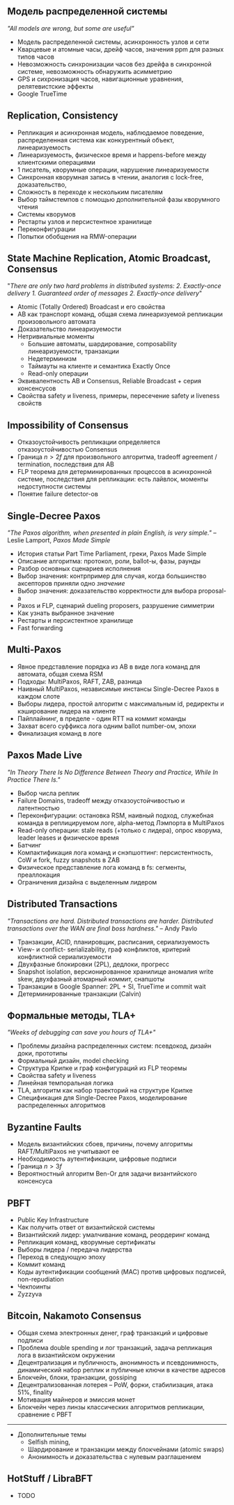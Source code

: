 ## Модель распределенной системы

_\"All models are wrong, but some are useful\"_

- Модель распределенной системы, асинхронность узлов и сети
- Кварцевые и атомные часы, дрейф часов, значения ppm для разных типов часов
- Невозможность синхронизации часов без дрейфа в синхронной системе, невозможность обнаружить асимметрию
- GPS и сихронизация часов, навигационные уравнения, релятевистские эффекты
- Google TrueTime

## Replication, Consistency

- Репликация и асинхронная модель, наблюдаемое поведение, распределенная система как конкурентный объект, линеаризуемость
- Линеаризуемость, физическое время и happens-before между клиентскими операциями
- 1 писатель, кворумные операции, нарушение линеаризуемости
- Синхронная кворумная запись в чтении, аналогия с lock-free, доказательство, 
- Сложность в переходе к нескольким писателям
- Выбор таймстемпов с помощью дополнительной фазы кворумного чтения
- Системы кворумов
- Рестарты узлов и персистентное хранилище
- Переконфигурации
- Попытки обобщения на RMW-операции

## State Machine Replication, Atomic Broadcast, Consensus

\"_There are only two hard problems in distributed systems:  2. Exactly-once delivery 1. Guaranteed order of messages 2. Exactly-once delivery_\"

- Atomic (Totally Ordered) Broadcast и его свойства
- AB как транспорт команд, общая схема линеаризуемой репликации произовольного автомата
- Доказательство линеаризуемости
- Нетривиальные моменты
  * Большие автоматы, шардирование, composability линеаризуемости, транзакции
  * Недетерминизм 
  * Таймауты на клиенте и семантика Exactly Once
  * Read-only операции
- Эквивалентность AB и Consensus, Reliable Broadcast + серия консенсусов
- Свойства safety и liveness, примеры, пересечение safety и liveness свойств

## Impossibility of Consensus

- Отказоустойчивость репликации определяется отказоустойчивостью Consensus
- Граница $`n > 2f`$ для произвольного алгоритма, tradeoff agreement / termination, последствия для AB
- FLP теорема для детерминированных процессов в асинхронной системе, последствия для репликации: есть лайвлок, моменты недоступности системы
- Понятие failure detector-ов

## Single-Decree Paxos

_\"The Paxos algorithm, when presented in plain English, is very simple.\"_ – Leslie Lamport, _Paxos Made Simple_

- История статьи Part Time Parliament, греки, Paxos Made Simple
- Описание алгоритма: протокол, роли, ballot-ы, фазы, раунды
- Разбор основных сценариев исполнения
- Выбор значения: контрпример для случая, когда большинство аксепторов приняли одно _значение_
- Выбор значения: доказательство корректности для выбора proposal-а
- Paxos и FLP, сценарий dueling proposers, разрушение симметрии
- Как узнать выбранное значение
- Рестарты и персистентное хранилище
- Fast forwarding

## Multi-Paxos

- Явное представление порядка из AB в виде лога команд для автомата, общая схема RSM
- Подходы: MultiPaxos, RAFT, ZAB, разница
- Наивный MultiPaxos, независимые инстансы Single-Decree Paxos в каждом слоте 
- Выборы лидера, простой алгоритм с максимальным id, редиректы и кэширование лидера на клиенте
- Пайплайнинг, в пределе - один RTT на коммит команды
- Захват всего суффикса лога одним ballot number-ом, эпохи
- Финализация команд в логе

## Paxos Made Live

_\"In Theory There Is No Difference Between Theory and Practice, While In Practice There Is.\"_

- Выбор числа реплик
- Failure Domains, tradeoff между отказоустойчивостью и латентностью
- Переконфигурации: остановка RSM, наивный подход, служебная команда в реплицируемом логе, alpha-метод Лэмпорта в MultiPaxos
- Read-only операции: stale reads (+только с лидера), опрос кворума, leader leases и физическое время
- Батчинг
- Компактификация лога команд и снэпшоттинг: персистентность, CoW и fork, fuzzy snapshots в ZAB
- Физическое представление лога команд в fs: сегменты, преаллокация
- Ограничения дизайна с выделенным лидером

## Distributed Transactions

_\"Transactions are hard. Distributed transactions are harder. Distributed transactions over the WAN are final boss hardness.\"_ – Andy Pavlo

- Транзакции, ACID, планировщик, расписания, сериализуемость
- View- и conflict- serializability, граф конфликтов, критерий конфликтной сериализуемости
- Двухфазные блокировки (2PL), дедлоки, прогресс
- Snapshot isolation, версионированное хранилище аномалия write skew, двухфазный атомарный коммит, снапшоты
- Транзакции в Google Spanner: 2PL + SI, TrueTime и commit wait
- Детерминированные транзакции (Calvin)

## Формальные методы, TLA+

_\"Weeks of debugging can save you hours of TLA+\"_

- Проблемы дизайна распределенных систем: псевдокод, дизайн доки, прототипы
- Формальный дизайн, model checking
- Структура Крипке и граф конфигураций из FLP теоремы
- Свойства safety и liveness
- Линейная темпоральная логика
- TLA, алгоритм как набор траекторий на структуре Крипке
- Спецификация для Single-Decree Paxos, моделирование распределенных алгоритмов

## Byzantine Faults

- Модель византийских сбоев, причины, почему алгоритмы RAFT/MultiPaxos не учитывают ее
- Необходимость аутентификации, цифровые подписи
- Граница $`n > 3f`$
- Вероятностный алгоритм Ben-Or для задачи византийского консенсуса

## PBFT

- Public Key Infrastructure
- Как получить ответ от византийской системы
- Византийский лидер: умалчивание команд, реордеринг команд
- Репликация команд, кворумные сертификаты
- Выборы лидера / передача лидерства
- Переход в следующую эпоху
- Коммит команд
- Коды аутентификации сообщений (MAC) против цифровых подписей, non-repudiation 
- Чекпоинты
- Zyzzyva

## Bitcoin, Nakamoto Consensus

- Общая схема электронных денег, граф транзакций и цифровые подписи
- Проблема double spending и лог транзакций, задача репликация лога в византийском окружении
- Децентрализация и публичность, анонимность и псевдонимность, динамический набор реплик и публичные ключи в качестве адресов
- Блокчейн, блоки, транзакции, gossiping
- Децентрализованная лотерея – PoW, форки, стабилизация, атака 51%, finality
- Мотивация майнеров и эмиссия монет
- Блокчейн через линзы классических алгоритмов репликации, сравнение с PBFT

--- 

- Дополнительные темы
  * Selfish mining,
  * Шардирование и транзакции между блокчейнами (atomic swaps)
  * Анонимность и доказательства с нулевым разглашением

## HotStuff / LibraBFT

- TODO
